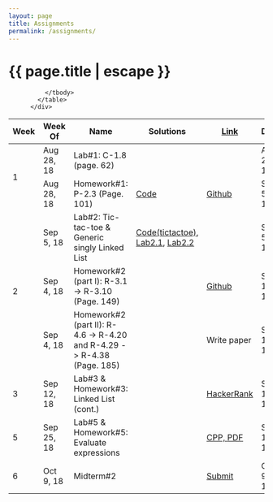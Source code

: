 ```yaml
---
layout: page
title: Assignments
permalink: /assignments/
---
```


<h1 class="page-title">{{ page.title | escape }}</h1>

<div class="row">
          <div class="col s12">
            <table class="striped centered">
             <thead class="card-panel  light-blue darken-4 white-text">
                <tr>
                    <th>Week</th>
                    <th>Week Of</th>
                    <th>Name</th>
                    <th>Solutions</th>
                    <th><a href="{{ "https://www.dropbox.com/s/xzht4j9zshqwn7q/data-structures-and-algorithms-in-c-plus-plus.pdf?dl=0" | relative_url }}">Link</a></th>
                    <th>Due </th>
                </tr>
              </thead>
              <tbody>
                <tr>
                  <td rowspan="2">1</td>
                  <td>Aug 28, 18</td>
                  <td>Lab#1: C-1.8 (page. 62)</td>
                  <td></td>
                  <td></td>
                  <td>Aug 28, 18</td>
                </tr>
                <tr>
                  <td>Aug 28, 18</td>
                  <td>Homework#1: P-2.3 (Page. 101)</td>
                  <td><a href="{{ "/Materials/Codes/Week1/hw1.cpp" | relative_url }}">Code</a></td>
                  <td><a href="{{ "https://classroom.github.com/a/bY9aTaT1" | relative_url }}">Github</a></td>
                  <td>Sep 5, 18</td>
                </tr>
                <tr>
                  <td rowspan="3">2</td>
                  <td>Sep 5, 18</td>
                  <td>Lab#2: Tic-tac-toe & Generic singly Linked List </td>
                  <td><a href="{{ "/Materials/Codes/week2/tic-tac-toe.cpp" | relative_url }}">Code(tictactoe)</a>, <a href="{{ "https://github.com/cstlu/CF212/blob/master/Materials/Labs/week2/Lab2.1.ipynb" | relative_url }}">Lab2.1</a>, 
                  <a href="{{ "https://github.com/cstlu/CF212/blob/master/Materials/Labs/week2/Lab2.2.ipynb" | relative_url }}">Lab2.2</a></td>
                  <td></td>
                  <td>Sep 5, 18</td>
                </tr>
                <tr>
                  <td>Sep 4, 18</td>
                  <td>Homework#2 (part I): R-3.1 -> R-3.10  (Page. 149)</td>
                  <td></td>
                  <td><a href="{{ "https://classroom.github.com/a/khXGoSUY" | relative_url }}">Github</a></td>
                  <td>Sep 11, 18</td>
                </tr>
                <tr>
                  <td>Sep 4, 18</td>
                  <td>Homework#2 (part II): R-4.6 -> R-4.20 and R-4.29 -> R-4.38 (Page. 185) </td>
                  <td></td>
                  <td>Write paper</td>
                  <td>Sep 11, 18</td>
                </tr>
                <tr>
                  <td >3</td>
                  <td>Sep 12, 18</td>
                  <td>Lab#3 & Homework#3: Linked List (cont.)</td>
                  <td></td>
                  <td><a href="{{ "https://www.hackerrank.com/domains/data-structures?filters%5Bsubdomains%5D%5B%5D=linked-lists" | relative_url }}">HackerRank</a></td>
                  <td>Sep 19, 18</td>
                </tr>
                <tr>
                  <td >5</td>
                  <td>Sep 25, 18</td>
                  <td>Lab#5 & Homework#5: Evaluate expressions</td>
                  <td></td>
                  <td><a href="{{ "/Materials/Homeworks/week2/Homework2.cpp" | relative_url }}">CPP, </a><a href="{{ "/Materials/Homeworks/week2/homework2.pdf" | relative_url }}">PDF</a></td>
                  <td>Sep 19, 18</td>
                </tr>
                 <tr>
                  <td >6</td>
                  <td>Oct 9, 18</td>
                  <td>Midterm#2</td>
                  <td></td>
                  <td><a href="{{ "https://classroom.github.com/a/AKWSZih2" | relative_url }}">Submit</a></td>
                  <td>Oct 9, 18</td>
                </tr>
               
              </tbody>
            </table>
          </div>
</div>

